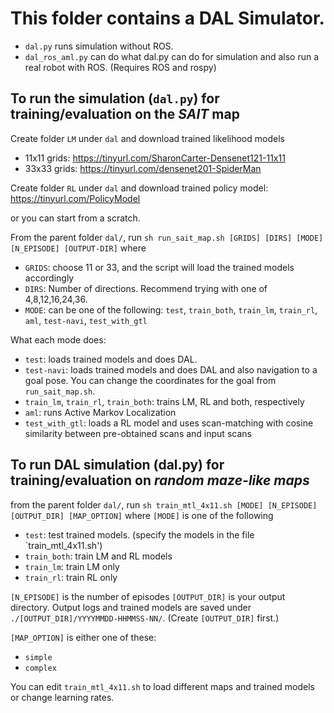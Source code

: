 # This folder contains a DAL Simulator. 
- `dal.py` runs simulation without ROS.
- `dal_ros_aml.py` can do what dal.py can do for simulation and also run a real robot with ROS.
(Requires ROS and rospy)


## To run the simulation (`dal.py`) for training/evaluation on the *SAIT* map

Create folder `LM` under `dal` and download trained likelihood models 
- 11x11 grids: https://tinyurl.com/SharonCarter-Densenet121-11x11
- 33x33 grids: https://tinyurl.com/densenet201-SpiderMan

Create folder `RL` under `dal` and download trained policy model:
https://tinyurl.com/PolicyModel

or you can start from a scratch.

From the parent folder `dal/`, 
run ``sh run_sait_map.sh [GRIDS] [DIRS] [MODE] [N_EPISODE] [OUTPUT-DIR]``
where
- `GRIDS`: choose 11 or 33, and the script will load the trained models accordingly
- `DIRS`: Number of directions. Recommend trying with one of 4,8,12,16,24,36.
- `MODE`: can be one of the following: `test`, `train_both`, `train_lm`, `train_rl`, `aml`, `test-navi`, `test_with_gtl`

What each mode does:
- `test`: loads trained models and does DAL. 
- `test-navi`: loads trained models and does DAL and also navigation to a goal pose. You can change the coordinates for the goal from `run_sait_map.sh`.
- `train_lm`, `train_rl`, `train_both`: trains LM, RL and both, respectively
- `aml`: runs Active Markov Localization
- `test_with_gtl`: loads a RL model and uses scan-matching with cosine similarity between pre-obtained scans and input scans


## To run DAL simulation (dal.py) for training/evaluation on *random maze-like maps*

from the parent folder `dal/`, run
`sh train_mtl_4x11.sh [MODE] [N_EPISODE] [OUTPUT_DIR] [MAP_OPTION]`
where `[MODE]` is one of the following
- `test`: test trained models. (specify the models in the file `train_mtl_4x11.sh')
- `train_both`: train LM and RL models
- `train_lm`: train LM only
- `train_rl`: train RL only

`[N_EPISODE]` is the number of episodes
`[OUTPUT_DIR]` is your output directory. Output logs and trained models are saved under `./[OUTPUT_DIR]/YYYYMMDD-HHMMSS-NN/`. (Create `[OUTPUT_DIR]` first.)

`[MAP_OPTION]` is either one of these:
- `simple`
- `complex`

You can edit `train_mtl_4x11.sh` to load different maps and trained models or change learning rates.


